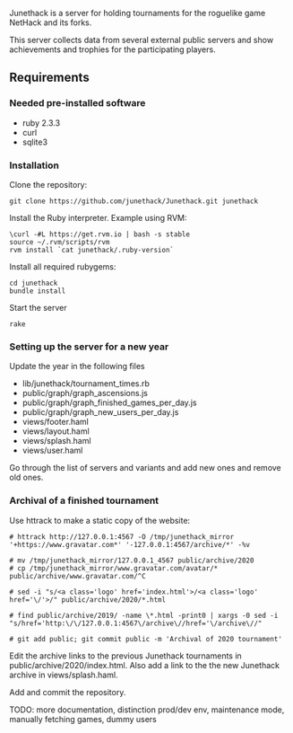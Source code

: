 Junethack is a server for holding tournaments for the roguelike game NetHack
and its forks.

This server collects data from several external public servers and show
achievements and trophies for the participating players.

## Requirements

### Needed pre-installed software

 - ruby 2.3.3
 - curl
 - sqlite3

### Installation

Clone the repository:

    git clone https://github.com/junethack/Junethack.git junethack


Install the Ruby interpreter. Example using RVM:

    \curl -#L https://get.rvm.io | bash -s stable
    source ~/.rvm/scripts/rvm
    rvm install `cat junethack/.ruby-version`

Install all required rubygems:

    cd junethack
    bundle install

Start the server

    rake

### Setting up the server for a new year

Update the year in the following files
 - lib/junethack/tournament_times.rb
 - public/graph/graph_ascensions.js
 - public/graph/graph_finished_games_per_day.js
 - public/graph/graph_new_users_per_day.js
 - views/footer.haml
 - views/layout.haml
 - views/splash.haml
 - views/user.haml

Go through the list of servers and variants and add new ones and remove old ones.

### Archival of a finished tournament

Use httrack to make a static copy of the website:

```
# httrack http://127.0.0.1:4567 -O /tmp/junethack_mirror '+https://www.gravatar.com*' '-127.0.0.1:4567/archive/*' -%v

# mv /tmp/junethack_mirror/127.0.0.1_4567 public/archive/2020
# cp /tmp/junethack_mirror/www.gravatar.com/avatar/* public/archive/www.gravatar.com/^C

# sed -i "s/<a class='logo' href='index.html'>/<a class='logo' href='\/'>/" public/archive/2020/*.html

# find public/archive/2019/ -name \*.html -print0 | xargs -0 sed -i "s/href='http:\/\/127.0.0.1:4567\/archive\//href='\/archive\//"

# git add public; git commit public -m 'Archival of 2020 tournament'
```

Edit the archive links to the previous Junethack tournaments in public/archive/2020/index.html.
Also add a link to the the new Junethack archive in views/splash.haml.

Add and commit the repository.


TODO: more documentation, distinction prod/dev env, maintenance mode, manually fetching games, dummy users
